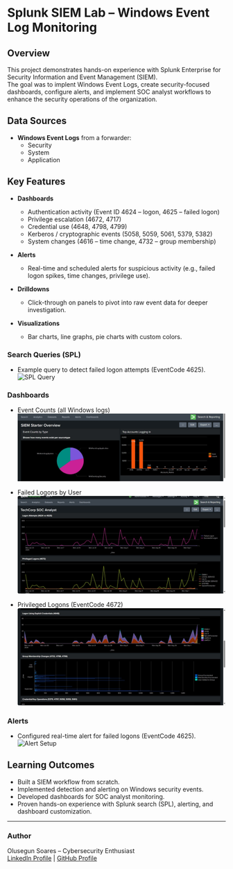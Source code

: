 # Splunk SIEM Lab – Windows Event Log Monitoring

## Overview
This project demonstrates hands-on experience with Splunk Enterprise for Security Information and Event Management (SIEM).  
The goal was to implent Windows Event Logs, create security-focused dashboards, configure alerts, and implement SOC analyst workflows to enhance the security operations of the organization.

## Data Sources
- **Windows Event Logs** from a forwarder:
  - Security
  - System
  - Application

## Key Features
- **Dashboards**  
  - Authentication activity (Event ID 4624 – logon, 4625 – failed logon)  
  - Privilege escalation (4672, 4717)  
  - Credential use (4648, 4798, 4799)  
  - Kerberos / cryptographic events (5058, 5059, 5061, 5379, 5382)  
  - System changes (4616 – time change, 4732 – group membership)
  
- **Alerts**  
  - Real-time and scheduled alerts for suspicious activity (e.g., failed logon spikes, time changes, privilege use).
 
- **Drilldowns**  
  - Click-through on panels to pivot into raw event data for deeper investigation.
  
- **Visualizations**  
  - Bar charts, line graphs, pie charts with custom colors.  

### Search Queries (SPL)
- Example query to detect failed logon attempts (EventCode 4625).  
![SPL Query](screenshots/spl_query.jpg)

### Dashboards

- Event Counts (all Windows logs)  
![Event Counts](eventcounts.jpg)

- Failed Logons by User  
![Failed Logons](logonattempts.jpg)

- Privileged Logons (EventCode 4672)  
![Privileged Logons](explicitcredentials.jpg)


### Alerts
- Configured real-time alert for failed logons (EventCode 4625).  
![Alert Setup](screenshots/alert_setup.png)
 

## Learning Outcomes
- Built a SIEM workflow from scratch.  
- Implemented detection and alerting on Windows security events.  
- Developed dashboards for SOC analyst monitoring.  
- Proven hands-on experience with Splunk search (SPL), alerting, and dashboard customization.  

---

### Author
Olusegun Soares – Cybersecurity Enthusiast  
[LinkedIn Profile](#) | [GitHub Profile](#)
